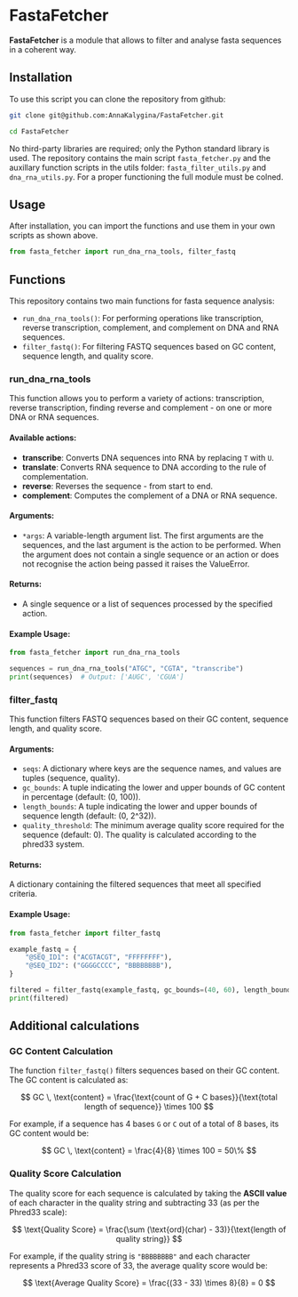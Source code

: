 # FastaFetcher
**FastaFetcher** is a module that allows to filter and analyse fasta sequences in a coherent way. 

## Installation
To use this script you can clone the repository from github:

``` bash
git clone git@github.com:AnnaKalygina/FastaFetcher.git

cd FastaFetcher
```
No third-party libraries are required; only the Python standard library is used.
The repository contains the main script `fasta_fetcher.py` and the auxillary function scripts in the utils folder: `fasta_filter_utils.py` and `dna_rna_utils.py`. For a proper functioning the full module must be colned.

## Usage

After installation, you can import the functions and use them in your own scripts as shown above.

```python
from fasta_fetcher import run_dna_rna_tools, filter_fastq
```

## Functions
This repository contains two main functions for fasta sequence analysis: 
- `run_dna_rna_tools()`: For performing operations like transcription, reverse transcription, complement, and complement on DNA and RNA sequences.
- `filter_fastq()`: For filtering FASTQ sequences based on GC content, sequence length, and quality score.

### run_dna_rna_tools
This function allows you to perform a variety of actions: transcription, reverse transcription, finding reverse and complement - on one or more DNA or RNA sequences. 

#### Available actions:
- **transcribe**: Converts DNA sequences into RNA by replacing `T` with `U`.
- **translate**: Converts RNA sequence to DNA according to the rule of complementation.
- **reverse**: Reverses the sequence - from start to end.
- **complement**: Computes the complement of a DNA or RNA sequence.

#### Arguments:
- `*args`: A variable-length argument list. The first arguments are the sequences, and the last argument is the action to be performed.
When the argument does not contain a single sequence or an action or does not recognise the action being passed it raises the ValueError.

#### Returns:
- A single sequence or a list of sequences processed by the specified action.

#### Example Usage:

``` python
from fasta_fetcher import run_dna_rna_tools

sequences = run_dna_rna_tools("ATGC", "CGTA", "transcribe")
print(sequences)  # Output: ['AUGC', 'CGUA']
```

### filter_fastq

This function filters FASTQ sequences based on their GC content, sequence length, and quality score.

#### Arguments:

- `seqs`: A dictionary where keys are the sequence names, and values are tuples (sequence, quality).
- `gc_bounds`: A tuple indicating the lower and upper bounds of GC content in percentage (default: (0, 100)).
- `length_bounds`: A tuple indicating the lower and upper bounds of sequence length (default: (0, 2^32)).
- `quality_threshold`: The minimum average quality score required for the sequence (default: 0). The quality is calculated according to the phred33 system.

#### Returns:
A dictionary containing the filtered sequences that meet all specified criteria.

#### Example Usage:
``` python 
from fasta_fetcher import filter_fastq

example_fastq = {
    "@SEQ_ID1": ("ACGTACGT", "FFFFFFFF"),
    "@SEQ_ID2": ("GGGGCCCC", "BBBBBBBB"),
}

filtered = filter_fastq(example_fastq, gc_bounds=(40, 60), length_bounds=(8, 100), quality_threshold=30)
print(filtered) 

```

## Additional calculations
### GC Content Calculation

The function `filter_fastq()` filters sequences based on their GC content. The GC content is calculated as:

$$
GC \, \text{content} = \frac{\text{count of G + C bases}}{\text{total length of sequence}} \times 100
$$

For example, if a sequence has 4 bases `G` or `C` out of a total of 8 bases, its GC content would be:

$$
GC \, \text{content} = \frac{4}{8} \times 100 = 50\%
$$

### Quality Score Calculation

The quality score for each sequence is calculated by taking the **ASCII value** of each character in the quality string and subtracting 33 (as per the Phred33 scale):

$$
\text{Quality Score} = \frac{\sum (\text{ord}(char) - 33)}{\text{length of quality string}}
$$

For example, if the quality string is `"BBBBBBBB"` and each character represents a Phred33 score of 33, the average quality score would be:

$$
\text{Average Quality Score} = \frac{(33 - 33) \times 8}{8} = 0
$$



